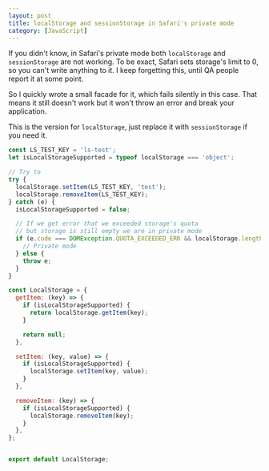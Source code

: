 ```yaml
---
layout: post
title: localStorage and sessionStorage in Safari's private mode
category: [JavaScript]
---
```


If you didn't know, in Safari's private mode both `localStorage` and `sessionStorage` are not working.
To be exact, Safari sets storage's limit to 0, so you can't write anything to it.
I keep forgetting this, until QA people report it at some point.

So I quickly wrote a small facade for it, which fails silently in this case.
That means it still doesn't work but it won't throw an error and break your application.

This is the version for `localStorage`, just replace it with `sessionStorage` if you need it.

```js
const LS_TEST_KEY = 'ls-test';
let isLocalStorageSupported = typeof localStorage === 'object';

// Try to
try {
  localStorage.setItem(LS_TEST_KEY, 'test');
  localStorage.removeItem(LS_TEST_KEY);
} catch (e) {
  isLocalStorageSupported = false;

  // If we get error that we exceeded storage's quota
  // but storage is still empty we are in private mode
  if (e.code === DOMException.QUOTA_EXCEEDED_ERR && localStorage.length === 0) {
    // Private mode
  } else {
    throw e;
  }
}

const LocalStorage = {
  getItem: (key) => {
    if (isLocalStorageSupported) {
      return localStorage.getItem(key);
    }

    return null;
  },

  setItem: (key, value) => {
    if (isLocalStorageSupported) {
      localStorage.setItem(key, value);
    }
  },

  removeItem: (key) => {
    if (isLocalStorageSupported) {
      localStorage.removeItem(key);
    }
  },
};


export default LocalStorage;
```
